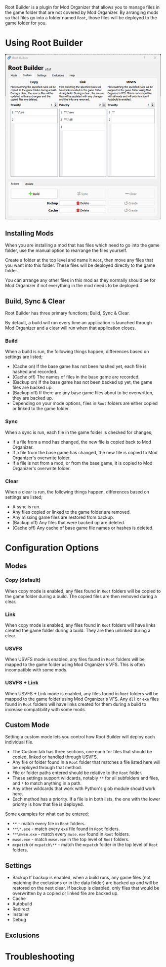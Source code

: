 Root Builder is a plugin for Mod Organizer that allows you to manage files in the game folder that are not covered by Mod Organizer. By arranging mods so that files go into a folder named `Root`, those files will be deployed to the game folder for you.


# Using Root Builder

![Fig 1](fig_1.png)


## Installing Mods
When you are installing a mod that has files which need to go into the game folder, use the manual option to rearrange the files yourself.

Create a folder at the top level and name it `Root`, then move any files that you want into this folder. These files will be deployed directly to the game folder.

You can arrange any other files in this mod as they normally should be for Mod Organizer if not everything in the mod needs to be deployed.


## Build, Sync & Clear
Root Builder has three primary functions; Build, Sync & Clear. 

By default, a build will run every time an application is launched through Mod Organizer and a clear will run when that application closes.

### Build
When a build is run, the following things happen, differences based on settings are listed;
- (Cache on) If the base game has not been hashed yet, each file is hashed and recorded.
- (Cache off) The names of files in the base game are recorded.
- (Backup on) If the base game has not been backed up yet, the game files are backed up.
- (Backup off) If there are any base game files about to be overwritten, they are backed up.
- Depending on your mode options, files in `Root` folders are either copied or linked to the game folder.

### Sync
When a sync is run, each file in the game folder is checked for changes;
- If a file from a mod has changed, the new file is copied back to Mod Organizer.
- If a file from the base game has changed, the new file is copied to Mod Organizer's overwrite folder.
- If a file is not from a mod, or from the base game, it is copied to Mod Organizer's overwrite folder.

### Clear
When a clear is run, the following things happen, differences based on settings are listed;
- A sync is run.
- Any files copied or linked to the game folder are removed.
- Any missing game files are restored from backup.
- (Backup off) Any files that were backed up are deleted.
- (Cache off) Any cache of base game file names or hashes is deleted.


# Configuration Options


## Modes
### Copy (default)
When copy mode is enabled, any files found in `Root` folders will be copied to the game folder during a build. The copied files are then removed during a clear.

### Link
When copy mode is enabled, any files found in `Root` folders will have links created the game folder during a build. They are then unlinked during a clear.

### USVFS
When USVFS mode is enabled, any files found in `Root` folders will be mapped to the game folder using Mod Organizer's VFS. This is often incompatible with some mods.

### USVFS + Link
When USVFS + Link mode is enabled, any files found in `Root` folders will be mapped to the game folder using Mod Organizer's VFS. Any `dll` or `exe` files found in `Root` folders will have links created for them during a build to increase compatibility with some mods.


## Custom Mode
Setting a custom mode lets you control how Root Builder will deploy each individual file.
- The Custom tab has three sections, one each for files that should be copied, linked or handled through USVFS. 
- Any file or folder found in a `Root` folder that matches a file listed here will be deployed through that method.
- File or folder paths entered should be relative to the `Root` folder.
- These settings support wildcards, notably `**` for all subfolders and files, and `*` to match anything in a path.
- Any other wildcards that work with Python's glob module should work here.
- Each method has a priority. If a file is in both lists, the one with the lower priority is how that file is deployed. 

Some examples for what can be entered;
- `**` - match every file in `Root` folders.
- `**\*.exe` - match every `exe` file found in `Root` folders.
- `**\mwse.exe` - match every `mwse.exe` found in `Root` folders.
- `mwse.exe` - match `mwse.exe` in the top level of `Root` folders.
- `mcpatch` or `mcpatch\**` - match the `mcpatch` folder in the top level of `Root` folders.


## Settings
- Backup
If backup is enabled, when a build runs, any game files (not matching the exclusions or in the data folder) are backed up and will be restored on the next clear. If backup is disabled, only files that would be overwritten by a copied or linked file are backed up.
- Cache
- Autobuild
- Redirect
- Installer
- Debug

## Exclusions

# Troubleshooting